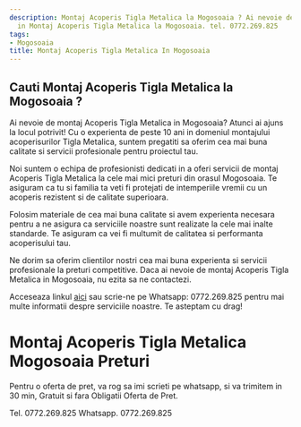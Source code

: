 ```yaml
---
description: Montaj Acoperis Tigla Metalica la Mogosoaia ? Ai nevoie de un profesionist
  in Montaj Acoperis Tigla Metalica la Mogosoaia. tel. 0772.269.825
tags:
- Mogosoaia
title: Montaj Acoperis Tigla Metalica In Mogosoaia
---
```



## Cauti Montaj Acoperis Tigla Metalica la Mogosoaia ?

Ai nevoie de montaj Acoperis Tigla Metalica in Mogosoaia? Atunci ai ajuns la locul potrivit! 
Cu o experienta de peste 10 ani in domeniul montajului acoperisurilor Tigla Metalica, suntem pregatiti sa oferim cea mai buna calitate si servicii profesionale pentru proiectul tau. 

Noi suntem o echipa de profesionisti dedicati in a oferi servicii de montaj Acoperis Tigla Metalica la cele mai mici preturi din orasul Mogosoaia. Te asiguram ca tu si familia ta veti fi protejati de intemperiile vremii cu un acoperis rezistent si de calitate superioara.

Folosim materiale de cea mai buna calitate si avem experienta necesara pentru a ne asigura ca serviciile noastre sunt realizate la cele mai inalte standarde. Te asiguram ca vei fi multumit de calitatea si performanta acoperisului tau. 

Ne dorim sa oferim clientilor nostri cea mai buna experienta si servicii profesionale la preturi competitive. Daca ai nevoie de montaj Acoperis Tigla Metalica in Mogosoaia, nu ezita sa ne contactezi. 

Acceseaza linkul <a href="https://www.example.com/">aici</a> sau scrie-ne pe Whatsapp: 0772.269.825 pentru mai multe informatii despre serviciile noastre. Te asteptam cu drag!

# Montaj Acoperis Tigla Metalica Mogosoaia Preturi
Pentru o oferta de pret, va rog sa imi scrieti pe whatsapp, si va trimitem in 30 min, Gratuit si fara Obligatii Oferta de Pret.

Tel. 0772.269.825
Whatsapp. 0772.269.825